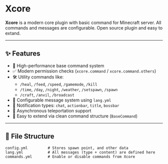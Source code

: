 # Xcore

**Xcore** is a modern core plugin with basic command for Minecraft server. 
All commands and messages are configurable. Open source plugin and easy to extand.

---

## ✨ Features

- 🚀 High-performance base command system
- ✅ Modern permission checks (`xcore.command` / `xcore.command.others`)
- 🛠️ Utility commands like:
  - `/heal`, `/feed`, `/speed`, `/gamemode`, `/kill`
  - `/time`, `/day`, `/night`, `/weather`, `/setspawn`, `/spawn`
  - `/craft`, `/anvil`, `/broadcast`
- 🧠 Configurable message system using `lang.yml`
- 🎨 Notification types: `chat`, `actionbar`, `title`, `bossbar`
- 🔄 Asynchronous teleportation support
- 🧩 Easy to extend via clean command structure (`BaseCommand`)

---

## 📂 File Structure

```plaintext
config.yml         # Stores spawn point, and other data
lang.yml           # All messages (type + content) are defined here
commands.yml       # Enable or disable commands from Xcore
